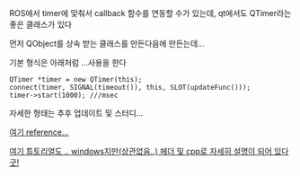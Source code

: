 ROS에서 timer에 맞춰서 callback 함수를 연동할 수가 있는데, qt에서도 QTimer라는 좋은 클래스가 있다   

먼저 QObject를 상속 받는 클래스를 만든다음에  만든는데...

기본 형식은 아래처럼 ...사용을 한다

```
QTimer *timer = new QTimer(this);
connect(timer, SIGNAL(timeout()), this, SLOT(updateFunc()));
timer->start(1000); ///msec
```


자세한 형태는 추후 업데이트 및 스터디... 

[여기 reference...](https://stuff.mit.edu/afs/athena/software/texmaker_v5.0.2/qt57/doc/qtcore/qtimer.html)

[여기 튜토리얼도 .. windows지만(상관없음..) 헤더 및 cpp로 자세히 설명이 되어 있다 굿!](https://www.bogotobogo.com/Qt/Qt5_QTimer.php)








